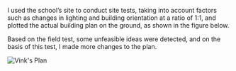 I used the school’s site to conduct site tests, taking into account factors such as changes in lighting and building orientation at a ratio of 1:1, and plotted the actual building plan on the ground, as shown in the figure below.

Based on the field test, some unfeasible ideas were detected, and on the basis of this test, I made more changes to the plan.

![Vink's Plan](https://user-images.githubusercontent.com/90487385/135108838-2da212b4-8378-4498-aab9-8dd99c46fb2a.jpg)
